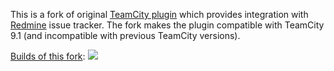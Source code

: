This is a fork of original [TeamCity plugin](https://github.com/milgner/TeamCityRedmine)  which provides
integration with [Redmine](http://www.redmine.org/) issue tracker.
The fork makes the plugin compatible with TeamCity 9.1 (and incompatible with previous TeamCity versions).

[Builds of this fork](https://teamcity.jetbrains.com/viewLog.html?buildTypeId=TeamCityRedminePlugin_Fork_BuildAgainstTeamCity91x&buildId=lastPinned): ![](https://teamcity.jetbrains.com/app/rest/builds/buildType:TeamCityRedminePlugin_Fork_BuildAgainstTeamCity91x/statusIcon) 
